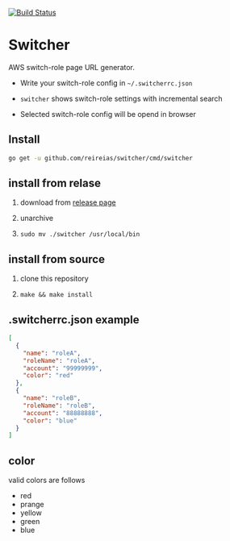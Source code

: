 [![Build Status](https://travis-ci.org/reireias/switcher.svg?branch=master)](https://travis-ci.org/reireias/switcher)
# Switcher

AWS switch-role page URL generator.

- Write your switch-role config in `~/.switcherrc.json`

- `switcher` shows switch-role settings with incremental search

- Selected switch-role config will be opend in browser

## Install

```sh
go get -u github.com/reireias/switcher/cmd/switcher
```

## install from relase

1. download from [release page](https://github.com/reireias/switcher/releases)

2. unarchive

3. `sudo mv ./switcher /usr/local/bin`

## install from source

1. clone this repository

2. `make && make install`

## .switcherrc.json example

```json
[
  {
    "name": "roleA",
    "roleName": "roleA",
    "account": "99999999",
    "color": "red"
  },
  {
    "name": "roleB",
    "roleName": "roleB",
    "account": "88888888",
    "color": "blue"
  }
]
```

## color
valid colors are follows

- red
- prange
- yellow
- green
- blue
